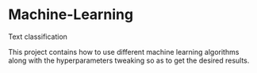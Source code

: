 # Machine-Learning
Text classification

This project contains how to use different machine learning algorithms along with the hyperparameters tweaking so as to get the desired results.
